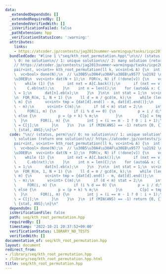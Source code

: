 ```yaml
---
data:
  _extendedDependsOn: []
  _extendedRequiredBy: []
  _extendedVerifiedWith: []
  _isVerificationFailed: false
  _pathExtension: hpp
  _verificationStatusIcon: ':warning:'
  attributes:
    links:
    - https://atcoder.jp/contests/jag2013summer-warmingup/tasks/icpc2013summer_warmingUp_h
  bundledCode: "#line 1 \"seq/kth_root_permutation.hpp\"\n\n// (status, perm)\n//\
    \ 0: no solution\n// 1: unique solution\n// 2: many solution (return one solution)\n\
    // https://atcoder.jp/contests/jag2013summer-warmingup/tasks/icpc2013summer_warmingUp_h\n\
    pair<int, vc<int>> kth_root_permutation(ll k, vc<int>& A) {\n  int N = len(A);\n\
    \  vc<bool> done(N);\n  // \u30B5\u30A4\u30AF\u30EB\u9577 \u2192 \u30B5\u30A4\u30AF\
    \u30EB\n  vvc<int> dat(N + 1);\n  FOR(v, N) if (!done[v]) {\n    vc<int> C = {v};\n\
    \    while (1) {\n      int nxt = A[C.back()];\n      if (nxt == v) break;\n \
    \     C.eb(nxt);\n    }\n    int n = len(C);\n    for (auto&& x: C) {\n      done[x]\
    \ = 1;\n      dat[n].eb(x);\n    }\n  }\n\n  int stat = 1;\n  vc<int> ANS(N, -1);\n\
    \n  FOR_R(m, 1, N + 1) {\n    ll d = m / gcd(m, k);\n    while (len(dat[d]) >=\
    \ m) {\n      vc<int> tmp = {dat[d].end() - m, dat[d].end()};\n      dat[d].resize(len(dat[d])\
    \ - m);\n      vc<int> C(m);\n      if (d < m) stat = 2;\n      int p = 0;\n \
    \     FOR(i, m) {\n        if (i % d == 0) {\n          p = i / d;\n        }\
    \ else {\n          p = (p + k) % m;\n        }\n        C[p] = tmp[i];\n    \
    \  }\n      FOR(i, m) {\n        int j = (i == m - 1 ? 0 : i + 1);\n        ANS[C[i]]\
    \ = C[j];\n      }\n    }\n  }\n  if (MIN(ANS) == -1) return {0, {}};\n  return\
    \ {stat, ANS};\n}\n"
  code: "\n// (status, perm)\n// 0: no solution\n// 1: unique solution\n// 2: many\
    \ solution (return one solution)\n// https://atcoder.jp/contests/jag2013summer-warmingup/tasks/icpc2013summer_warmingUp_h\n\
    pair<int, vc<int>> kth_root_permutation(ll k, vc<int>& A) {\n  int N = len(A);\n\
    \  vc<bool> done(N);\n  // \u30B5\u30A4\u30AF\u30EB\u9577 \u2192 \u30B5\u30A4\u30AF\
    \u30EB\n  vvc<int> dat(N + 1);\n  FOR(v, N) if (!done[v]) {\n    vc<int> C = {v};\n\
    \    while (1) {\n      int nxt = A[C.back()];\n      if (nxt == v) break;\n \
    \     C.eb(nxt);\n    }\n    int n = len(C);\n    for (auto&& x: C) {\n      done[x]\
    \ = 1;\n      dat[n].eb(x);\n    }\n  }\n\n  int stat = 1;\n  vc<int> ANS(N, -1);\n\
    \n  FOR_R(m, 1, N + 1) {\n    ll d = m / gcd(m, k);\n    while (len(dat[d]) >=\
    \ m) {\n      vc<int> tmp = {dat[d].end() - m, dat[d].end()};\n      dat[d].resize(len(dat[d])\
    \ - m);\n      vc<int> C(m);\n      if (d < m) stat = 2;\n      int p = 0;\n \
    \     FOR(i, m) {\n        if (i % d == 0) {\n          p = i / d;\n        }\
    \ else {\n          p = (p + k) % m;\n        }\n        C[p] = tmp[i];\n    \
    \  }\n      FOR(i, m) {\n        int j = (i == m - 1 ? 0 : i + 1);\n        ANS[C[i]]\
    \ = C[j];\n      }\n    }\n  }\n  if (MIN(ANS) == -1) return {0, {}};\n  return\
    \ {stat, ANS};\n}\n"
  dependsOn: []
  isVerificationFile: false
  path: seq/kth_root_permutation.hpp
  requiredBy: []
  timestamp: '2022-10-21 20:37:52+09:00'
  verificationStatus: LIBRARY_NO_TESTS
  verifiedWith: []
documentation_of: seq/kth_root_permutation.hpp
layout: document
redirect_from:
- /library/seq/kth_root_permutation.hpp
- /library/seq/kth_root_permutation.hpp.html
title: seq/kth_root_permutation.hpp
---
```

